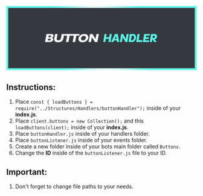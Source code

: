 ![asset](https://github.com/RoaldDahl/Button-Handler/blob/main/assets/ButtonHandlerBanner.png)

## Instructions:
1. Place `const { loadButtons } = require("../Structures/Handlers/buttonHandler");` inside of your **index.js**.
2. Place `client.buttons = new Collection();` and this `loadButtons(client);` inside of your **index.js**.
3. Place `buttonHandler.js` inside of your handlers folder.
4. Place `buttonListener.js` inside of your events folder.
5. Create a new folder inside of your bots main folder called `Buttons`.
6. Change the **ID** inside of the `buttonListener.js` file to your ID.
## Important:
1. Don't forget to change file paths to your needs.
